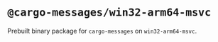 # `@cargo-messages/win32-arm64-msvc`

Prebuilt binary package for `cargo-messages` on `win32-arm64-msvc`.
